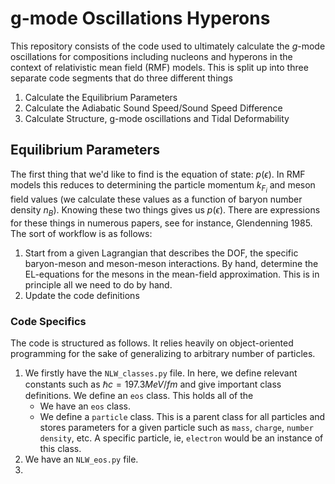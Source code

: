# g-mode Oscillations Hyperons

This repository consists of the code used to ultimately calculate the $g$-mode oscillations for compositions including nucleons and hyperons in the context of relativistic mean field (RMF) models. This is split up into three separate code segments that do three different things
1. Calculate the Equilibrium Parameters
2. Calculate the Adiabatic Sound Speed/Sound Speed Difference
3. Calculate Structure, g-mode oscillations and Tidal Deformability 


## Equilibrium Parameters
The first thing that we'd like to find is the equation of state: $p(\epsilon)$. In RMF models this reduces to determining the particle momentum $k_{F_i}$ and meson field values (we calculate these values as a function of baryon number density $n_B$). Knowing these two things gives us $p(\epsilon)$. There are expressions for these things in numerous papers, see for instance, Glendenning 1985. The sort of workflow is as follows:
1. Start from a given Lagrangian that describes the DOF, the specific baryon-meson and meson-meson interactions. By hand, determine the EL-equations for the mesons in the mean-field approximation. This is in principle all we need to do by hand. 
2. Update the code definitions 

### Code Specifics
The code is structured as follows. It relies heavily on object-oriented programming for the sake of generalizing to arbitrary number of particles. 
1. We firstly have the `NLW_classes.py` file. In here, we define relevant constants such as $\hbar c = 197.3 MeV/fm$ and give important class definitions. We define an `eos` class. This holds all of the 
    -   We have an `eos` class. 
    -   We define a `particle` class. This is a parent class for all particles and stores parameters for a given particle such as `mass`, `charge`, `number density`, etc. A specific particle, ie, `electron` would be an instance of this class. 
3. We have an `NLW_eos.py` file. 
4. 

